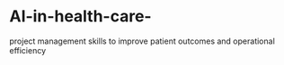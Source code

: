 # AI-in-health-care-
 project management skills to improve patient outcomes and operational efficiency
